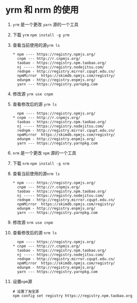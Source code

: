 # yrm 和 nrm 的使用

1. `yrm` 是一个更改 `yarn` 源的一个工具
2. 下载 `yrm` `npm install -g yrm`
3. 查看当前使用的源`yrm ls`

    ```
    * npm ---- https://registry.npmjs.org/
      cnpm --- http://r.cnpmjs.org/
      taobao - https://registry.npm.taobao.org/
      nj ----- https://registry.nodejitsu.com/
      rednpm - http://registry.mirror.cqupt.edu.cn/
      npmMirror  https://skimdb.npmjs.com/registry/
      edunpm - http://registry.enpmjs.org/
      yarn --- https://registry.yarnpkg.com
    ```

4. 修改源 `yrm use cnpm`
5. 查看修改后的源 `yrm ls`

    ```
      npm ---- https://registry.npmjs.org/
    * cnpm --- http://r.cnpmjs.org/
      taobao - https://registry.npm.taobao.org/
      nj ----- https://registry.nodejitsu.com/
      rednpm - http://registry.mirror.cqupt.edu.cn/
      npmMirror  https://skimdb.npmjs.com/registry/
      edunpm - http://registry.enpmjs.org/
      yarn --- https://registry.yarnpkg.com
    ```

6. `nrm` 是一个更改 `npm` 源的一个工具
7. 下载 `nrm` `npm install -g nrm`
8. 查看当前使用的源`nrm ls`

    ```
    * npm ---- https://registry.npmjs.org/
      cnpm --- http://r.cnpmjs.org/
      taobao - https://registry.npm.taobao.org/
      nj ----- https://registry.nodejitsu.com/
      rednpm - http://registry.mirror.cqupt.edu.cn/
      npmMirror  https://skimdb.npmjs.com/registry/
      edunpm - http://registry.enpmjs.org/
      yarn --- https://registry.yarnpkg.com
    ```

9. 修改源 `nrm use cnpm`
10. 查看修改后的源 `nrm ls`

    ```
      npm ---- https://registry.npmjs.org/
    * cnpm --- http://r.cnpmjs.org/
      taobao - https://registry.npm.taobao.org/
      nj ----- https://registry.nodejitsu.com/
      rednpm - http://registry.mirror.cqupt.edu.cn/
      npmMirror  https://skimdb.npmjs.com/registry/
      edunpm - http://registry.enpmjs.org/
      yarn --- https://registry.yarnpkg.com
    ```

11. 设置`npm`源

    ```shell
    # 设置了淘宝源
    npm config set registry https://registry.npm.taobao.org
    ```
